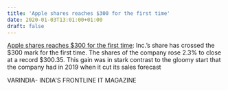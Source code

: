```yaml
---
title: 'Apple shares reaches $300 for the first time'
date: 2020-01-03T13:01:00+01:00
draft: false
---
```


[Apple shares reaches $300 for the first time](https://varindia.com/news/apple-shares-reaches-300-for-the-first-time#.Xg8tCL7NYSA.blogger): Inc.’s share has crossed the $300 mark for the first time. The shares of the company rose 2.3% to close at a record $300.35. This gain was in stark contrast to the gloomy start that the company had in 2019 when it cut its sales forecast  
  
VARINDIA- INDIA'S FRONTLINE IT MAGAZINE